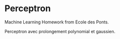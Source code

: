 # Perceptron


Machine Learning Homework from Ecole des Ponts.


Perceptron avec prolongement polynomial et gaussien.

